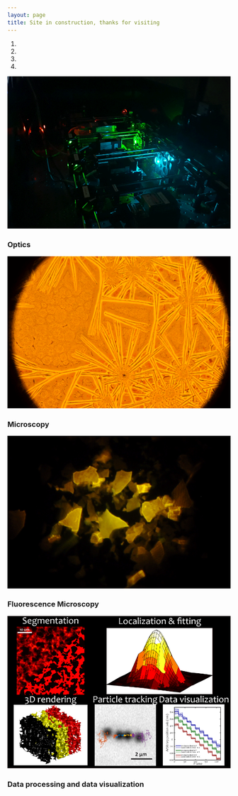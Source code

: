 ```yaml
---
layout: page
title: Site in construction, thanks for visiting
--- 
```


<section id = "presentations">
			<div class ="blue-divider"></div>
			<div class ="heading">
			</div>
            <div id ="myCarousel" class="carousel slide text-center" data-ride="carousel">
				<ol class="carousel-indicators">
					<li data-target="#myCarousel" data-slide-to="0" class="active"></li>
					<li data-target="#myCarousel" data-slide-to="1"></li>
					<li data-target="#myCarousel" data-slide-to="2"></li>
					<li data-target="#myCarousel" data-slide-to="3"></li>
				</ol>
				<div class="carousel-inner" role="listbox">
					<div class="carousel-item active">
						<img src="/images/Optics2.gif" alt= "Optics">
						<div class="carousel-caption">
							<h3>Optics</h3>
						</div>
					</div>
					<div class="carousel-item">
						<img src="/images/Microscopy_1.gif" alt= "MicroscopyImage">
						<div class="carousel-caption">
						<h3>Microscopy</h3>
						</div>
					</div>		
					<div class="carousel-item">
						<img src="/images/FluoMicroscopy.gif" alt= "Fluorescence Microscopy Image">
						<div class="carousel-caption">
						<h3>Fluorescence Microscopy</h3>
						</div>
					</div>
					<div class="carousel-item">
						<img src="/images/Proc&Vis.gif" alt= "TrackingMovie">
						<div class="carousel-caption">
							<h3>Data processing and data visualization</h3>
						</div>
					</div>
				</div>
				<a class="carousel-control-prev" href="#myCarousel" data-slide="prev" role="button"> <span class="fa fa-arrow-left"></span></a>
				<a class="carousel-control-next " href="#myCarousel" data-slide="next" role="button"> <span class="fa fa-arrow-right"></span></a>
			</div>			
</section>